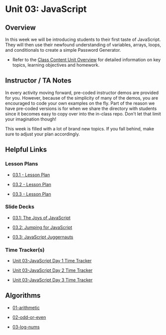 # Unit 03: JavaScript

## Overview

In this week we will be introducing students to their first taste of JavaScript. They will then use their newfound understanding of variables, arrays, loops, and conditionals to create a simple Password Generator.

  * Refer to the [Class Content Unit Overview](../../../01-Class-Content/03-JavaScript/README.md) for detailed information on key topics, learning objectives and homework.

## Instructor / TA Notes

In every activity moving forward, pre-coded instructor demos are provided for you. However, because of the simplicity of many of the demos, you are encouraged to code your own examples on the fly. Part of the reason we have pre-coded versions is for when we share the directory with students since it becomes easy to copy over into the in-class repo. Don't let that limit your imagination though!

This week is filled with a lot of brand new topics. If you fall behind, make sure to adjust your plan accordingly.

## Helpful Links

### Lesson Plans

  * [03.1 - Lesson Plan](01-Day_Intro-JS/03.1-LESSON-PLAN.md)

  * [03.2 - Lesson Plan](02-Day_Loops-and-More/03.2-LESSON-PLAN.md)

  * [03.3 - Lesson Plan](03-Day_Functions/03.3-LESSON-PLAN.md)

### Slide Decks

  * [03.1: The Joys of JavaScript](https://docs.google.com/presentation/d/16lWA3gU8ZBvZNKHxBvZM791ntfvXf-6xQUNN3Bk-nL4/edit?usp=sharing)

  * [03.2: Jumping for JavaScript](https://docs.google.com/presentation/d/1hKgGl_19fRL0xpABAhDlNNvadOFVBUeqjGdM82wNmL0/edit?usp=sharing)

  * [03.3: JavaScript Juggernauts](https://docs.google.com/presentation/d/1RA8D1B9usIgH_2wME5tVkjqIMbadvuFdtmaRz0W0rIo/edit?usp=sharing)

### Time Tracker(s)

  * [Unit 03-JavaScript Day 1 Time Tracker](https://drive.google.com/open?id=1pPL5Wap5uFfWC3DmVB49PO6BZym6I6zA)

  * [Unit 03-JavaScript Day 2 Time Tracker](https://drive.google.com/open?id=1LzKldJHGABe7HMnBXejZXYNRRlGfBDDX)

  * [Unit 03-JavaScript Day 3 Time Tracker](https://drive.google.com/open?id=14DlwTNjSH6v3gc5rCts2IgVY0SZK8v_G)

## Algorithms

  * [01-arithmetic](../../../01-Class-Content/03-JavaScript/03-Algorithms/01-arithmetic)

  * [02-odd-or-even](../../../01-Class-Content/03-JavaScript/03-Algorithms/02-odd-or-even)

  * [03-log-nums](../../../01-Class-Content/03-JavaScript/03-Algorithms/03-log-nums)
